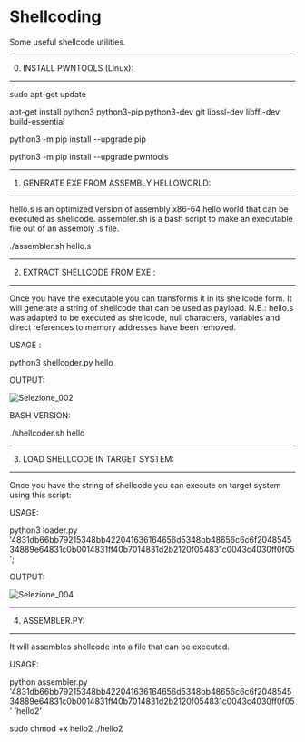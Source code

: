 # Shellcoding

Some useful shellcode utilities.





-------------------------
0) INSTALL PWNTOOLS (Linux):
-------------------------

sudo apt-get update

apt-get install python3 python3-pip python3-dev git libssl-dev libffi-dev build-essential

python3 -m pip install --upgrade pip

python3 -m pip install --upgrade pwntools


-----------------------------------------------
1) GENERATE EXE FROM ASSEMBLY HELLOWORLD:
-----------------------------------------------

hello.s is an optimized version of assembly x86-64 hello world that can be executed as shellcode.
assembler.sh is a bash script to make an executable file out of an assembly .s file. 

./assembler.sh hello.s


-------------------------------
2) EXTRACT SHELLCODE FROM EXE :
-------------------------------

Once you have the executable you can transforms it in its shellcode form.
It will generate a string of shellcode that can be used as payload.
N.B.: hello.s was adapted to be executed as shellcode, null characters, variables and direct references to memory addresses have been removed. 

USAGE : 

python3 shellcoder.py hello

OUTPUT:

![Selezione_002](https://user-images.githubusercontent.com/118491337/202797879-02acb158-c381-44e9-9388-56755de218d8.png)

BASH VERSION:

./shellcoder.sh hello




-----------------------------------
3) LOAD SHELLCODE IN TARGET SYSTEM:
-----------------------------------


Once you have the string of shellcode you can execute on target system using this script:

USAGE:

python3 loader.py '4831db66bb79215348bb422041636164656d5348bb48656c6c6f204854534889e64831c0b0014831ff40b7014831d2b2120f054831c0043c4030ff0f05';

OUTPUT:


![Selezione_004](https://user-images.githubusercontent.com/118491337/202798173-91e139da-e141-4bc0-b188-768db201428a.png)


---------------
4) ASSEMBLER.PY:
---------------

It will assembles shellcode into a file that can be executed.

USAGE:

python assembler.py '4831db66bb79215348bb422041636164656d5348bb48656c6c6f204854534889e64831c0b0014831ff40b7014831d2b2120f054831c0043c4030ff0f05' 'hello2' 


sudo chmod +x hello2
./hello2


